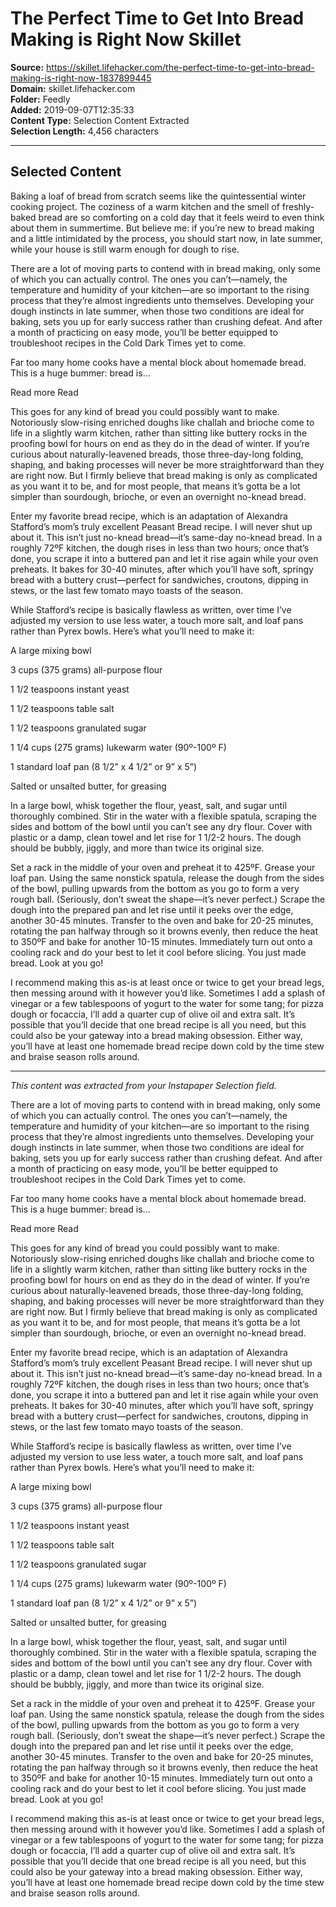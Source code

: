 # The Perfect Time to Get Into Bread Making is Right Now Skillet

**Source:** https://skillet.lifehacker.com/the-perfect-time-to-get-into-bread-making-is-right-now-1837899445  
**Domain:** skillet.lifehacker.com  
**Folder:** Feedly  
**Added:** 2019-09-07T12:35:33  
**Content Type:** Selection Content Extracted  
**Selection Length:** 4,456 characters  


---

## Selected Content

Baking a loaf of bread from scratch seems like the quintessential winter cooking project. The coziness of a warm kitchen and the smell of freshly-baked bread are so comforting on a cold day that it feels weird to even think about them in summertime. But believe me: if you’re new to bread making and a little intimidated by the process, you should start now, in late summer, while your house is still warm enough for dough to rise.

There are a lot of moving parts to contend with in bread making, only some of which you can actually control. The ones you can’t—namely, the temperature and humidity of your kitchen—are so important to the rising process that they’re almost ingredients unto themselves. Developing your dough instincts in late summer, when those two conditions are ideal for baking, sets you up for early success rather than crushing defeat. And after a month of practicing on easy mode, you’ll be better equipped to troubleshoot recipes in the Cold Dark Times yet to come.

Far too many home cooks have a mental block about homemade bread. This is a huge bummer: bread is…

Read more Read

This goes for any kind of bread you could possibly want to make. Notoriously slow-rising enriched doughs like challah and brioche come to life in a slightly warm kitchen, rather than sitting like buttery rocks in the proofing bowl for hours on end as they do in the dead of winter. If you’re curious about naturally-leavened breads, those three-day-long folding, shaping, and baking processes will never be more straightforward than they are right now. But I firmly believe that bread making is only as complicated as you want it to be, and for most people, that means it’s gotta be a lot simpler than sourdough, brioche, or even an overnight no-knead bread.

Enter my favorite bread recipe, which is an adaptation of Alexandra Stafford’s mom’s truly excellent Peasant Bread recipe. I will never shut up about it. This isn’t just no-knead bread—it’s same-day no-knead bread. In a roughly 72ºF kitchen, the dough rises in less than two hours; once that’s done, you scrape it into a buttered pan and let it rise again while your oven preheats. It bakes for 30-40 minutes, after which you’ll have soft, springy bread with a buttery crust—perfect for sandwiches, croutons, dipping in stews, or the last few tomato mayo toasts of the season.

While Stafford’s recipe is basically flawless as written, over time I’ve adjusted my version to use less water, a touch more salt, and loaf pans rather than Pyrex bowls. Here’s what you’ll need to make it:

A large mixing bowl

3 cups (375 grams) all-purpose flour

1 1/2 teaspoons instant yeast

1 1/2 teaspoons table salt

1 1/2 teaspoons granulated sugar

1 1/4 cups (275 grams) lukewarm water (90º-100º F)

1 standard loaf pan (8 1/2” x 4 1/2” or 9” x 5”)

Salted or unsalted butter, for greasing

In a large bowl, whisk together the flour, yeast, salt, and sugar until thoroughly combined. Stir in the water with a flexible spatula, scraping the sides and bottom of the bowl until you can’t see any dry flour. Cover with plastic or a damp, clean towel and let rise for 1 1/2-2 hours. The dough should be bubbly, jiggly, and more than twice its original size.

Set a rack in the middle of your oven and preheat it to 425ºF. Grease your loaf pan. Using the same nonstick spatula, release the dough from the sides of the bowl, pulling upwards from the bottom as you go to form a very rough ball. (Seriously, don’t sweat the shape—it’s never perfect.) Scrape the dough into the prepared pan and let rise until it peeks over the edge, another 30-45 minutes. Transfer to the oven and bake for 20-25 minutes, rotating the pan halfway through so it browns evenly, then reduce the heat to 350ºF and bake for another 10-15 minutes. Immediately turn out onto a cooling rack and do your best to let it cool before slicing. You just made bread. Look at you go!

I recommend making this as-is at least once or twice to get your bread legs, then messing around with it however you’d like. Sometimes I add a splash of vinegar or a few tablespoons of yogurt to the water for some tang; for pizza dough or focaccia, I’ll add a quarter cup of olive oil and extra salt. It’s possible that you’ll decide that one bread recipe is all you need, but this could also be your gateway into a bread making obsession. Either way, you’ll have at least one homemade bread recipe down cold by the time stew and braise season rolls around.

---

*This content was extracted from your Instapaper Selection field.*

There are a lot of moving parts to contend with in bread making, only some of which you can actually control. The ones you can’t—namely, the temperature and humidity of your kitchen—are so important to the rising process that they’re almost ingredients unto themselves. Developing your dough instincts in late summer, when those two conditions are ideal for baking, sets you up for early success rather than crushing defeat. And after a month of practicing on easy mode, you’ll be better equipped to troubleshoot recipes in the Cold Dark Times yet to come.

Far too many home cooks have a mental block about homemade bread. This is a huge bummer: bread is…

Read more Read

This goes for any kind of bread you could possibly want to make. Notoriously slow-rising enriched doughs like challah and brioche come to life in a slightly warm kitchen, rather than sitting like buttery rocks in the proofing bowl for hours on end as they do in the dead of winter. If you’re curious about naturally-leavened breads, those three-day-long folding, shaping, and baking processes will never be more straightforward than they are right now. But I firmly believe that bread making is only as complicated as you want it to be, and for most people, that means it’s gotta be a lot simpler than sourdough, brioche, or even an overnight no-knead bread.

Enter my favorite bread recipe, which is an adaptation of Alexandra Stafford’s mom’s truly excellent Peasant Bread recipe. I will never shut up about it. This isn’t just no-knead bread—it’s same-day no-knead bread. In a roughly 72ºF kitchen, the dough rises in less than two hours; once that’s done, you scrape it into a buttered pan and let it rise again while your oven preheats. It bakes for 30-40 minutes, after which you’ll have soft, springy bread with a buttery crust—perfect for sandwiches, croutons, dipping in stews, or the last few tomato mayo toasts of the season.

While Stafford’s recipe is basically flawless as written, over time I’ve adjusted my version to use less water, a touch more salt, and loaf pans rather than Pyrex bowls. Here’s what you’ll need to make it:

A large mixing bowl

3 cups (375 grams) all-purpose flour

1 1/2 teaspoons instant yeast

1 1/2 teaspoons table salt

1 1/2 teaspoons granulated sugar

1 1/4 cups (275 grams) lukewarm water (90º-100º F)

1 standard loaf pan (8 1/2” x 4 1/2” or 9” x 5”)

Salted or unsalted butter, for greasing

In a large bowl, whisk together the flour, yeast, salt, and sugar until thoroughly combined. Stir in the water with a flexible spatula, scraping the sides and bottom of the bowl until you can’t see any dry flour. Cover with plastic or a damp, clean towel and let rise for 1 1/2-2 hours. The dough should be bubbly, jiggly, and more than twice its original size.

Set a rack in the middle of your oven and preheat it to 425ºF. Grease your loaf pan. Using the same nonstick spatula, release the dough from the sides of the bowl, pulling upwards from the bottom as you go to form a very rough ball. (Seriously, don’t sweat the shape—it’s never perfect.) Scrape the dough into the prepared pan and let rise until it peeks over the edge, another 30-45 minutes. Transfer to the oven and bake for 20-25 minutes, rotating the pan halfway through so it browns evenly, then reduce the heat to 350ºF and bake for another 10-15 minutes. Immediately turn out onto a cooling rack and do your best to let it cool before slicing. You just made bread. Look at you go!

I recommend making this as-is at least once or twice to get your bread legs, then messing around with it however you’d like. Sometimes I add a splash of vinegar or a few tablespoons of yogurt to the water for some tang; for pizza dough or focaccia, I’ll add a quarter cup of olive oil and extra salt. It’s possible that you’ll decide that one bread recipe is all you need, but this could also be your gateway into a bread making obsession. Either way, you’ll have at least one homemade bread recipe down cold by the time stew and braise season rolls around.
